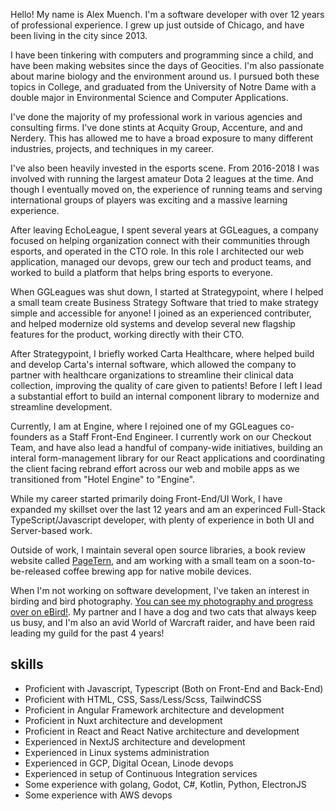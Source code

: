 Hello! My name is Alex Muench. I'm a software developer with over 12 years of professional experience. I grew up just outside of Chicago, and have been living in the city since 2013.

I have been tinkering with computers and programming since a child, and have been making websites since the days of Geocities. I'm also passionate about marine biology and the environment around us. I pursued both these topics in College, and graduated from the University of Notre Dame with a double major in Environmental Science and Computer Applications.

I've done the majority of my professional work in various agencies and consulting firms. I've done stints at Acquity Group, Accenture, and and Nerdery. This has allowed me to have a broad exposure to many different industries, projects, and techniques in my career.

I've also been heavily invested in the esports scene. From 2016-2018 I was involved with running the largest amateur Dota 2 leagues at the time. And though I eventually moved on, the experience of running teams and serving international groups of players was exciting and a massive learning experience.

After leaving EchoLeague, I spent several years at GGLeagues, a company focused on helping organization connect with their communities through esports, and operated in the CTO role. In this role I architected our web application, managed our devops, grew our tech and product teams, and worked to build a platform that helps bring esports to everyone.

When GGLeagues was shut down, I started at Strategypoint, where I helped a small team create Business Strategy Software that tried to make strategy simple and accessible for anyone! I joined as an experienced contributer, and helped modernize old systems and develop several new flagship features for the product, working directly with their CTO.

After Strategypoint, I briefly worked Carta Healthcare, where helped build and develop Carta's internal software, which allowed the company to partner with healthcare organizations to streamline their clinical data collection, improving the quality of care given to patients! Before I left I lead a substantial effort to build an internal component library to modernize and streamline development.

Currently, I am at Engine, where I rejoined one of my GGLeagues co-founders as a Staff Front-End Engineer. I currently work on our Checkout Team, and have also lead a handful of company-wide initiatives, building an interal form-management library for our React applications and coordinating the client facing rebrand effort across our web and mobile apps as we transitioned from "Hotel Engine" to "Engine".

While my career started primarily doing Front-End/UI Work, I have expanded my skillset over the last 12 years and am an experinced Full-Stack TypeScript/Javascript developer, with plenty of experience in both UI and Server-based work.

Outside of work, I maintain several open source libraries, a book review website called [PageTern](https://pagetern.app), and am working with a small team on a soon-to-be-released coffee brewing app for native mobile devices.

When I'm not working on software development, I've taken an interest in birding and bird photography. [You can see my photography and progress over on eBird!](https://ebird.org/profile/MTc4NzYzOQ). My partner and I have a dog and two cats that always keep us busy, and I'm also an avid World of Warcraft raider, and have been raid leading my guild for the past 4 years!

## skills

- Proficient with Javascript, Typescript (Both on Front-End and Back-End)
- Proficient with HTML, CSS, Sass/Less/Scss, TailwindCSS
- Proficient in Angular Framework architecture and development
- Proficient in Nuxt architecture and development
- Proficient in React and React Native architecture and development
- Experienced in NextJS architecture and development
- Experienced in Linux systems administration
- Experienced in GCP, Digital Ocean, Linode devops
- Experienced in setup of Continuous Integration services
- Some experience with golang, Godot, C#, Kotlin, Python, ElectronJS
- Some experience with AWS devops
